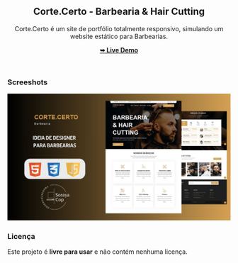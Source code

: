 <div align="center">

<h2 align="center">Corte.Certo - Barbearia & Hair Cutting</h2>

Corte.Certo é um site de portfólio totalmente responsivo, simulando um website estático para Barbearias.  

<a href="https://sorayacop.github.io/corte.certo/"><strong>➥ Live Demo</strong></a>

 </div>

<br />
 

### Screeshots

![Corte Certo Desktop Demo](./readme-images/desktop-demo.jpg "Desktop Demo")

### Licença

Este projeto é **livre para usar** e não contém nenhuma licença.
